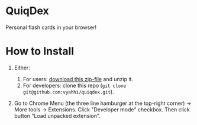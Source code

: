 # QuiqDex

Personal flash cards in your browser!

# How to Install

1. Either:
   1. For users: [download this zip-file](https://github.com/vyahhi/quiqdex/archive/master.zip) and unzip it.
   2. For developers: clone this repo (`git clone git@github.com:vyahhi/quiqdex.git`).

2. Go to Chrome Menu (the three line hamburger at the top-right corner) &rarr; More tools &rarr; Extensions. Click "Developer mode" checkbox. Then click button "Load unpacked extension".


